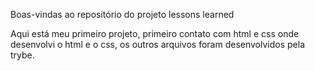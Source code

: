 Boas-vindas ao repositório do projeto lessons learned 

Aqui está meu primeiro projeto, primeiro contato com html e css onde desenvolvi o html e o css, os outros arquivos foram desenvolvidos pela trybe.
